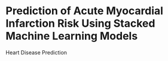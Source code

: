 # Prediction of Acute Myocardial Infarction Risk Using Stacked Machine Learning Models
Heart Disease Prediction
